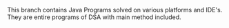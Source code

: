 This branch contains Java Programs solved on various platforms and IDE's.
They are entire programs of DSA with main method included.
